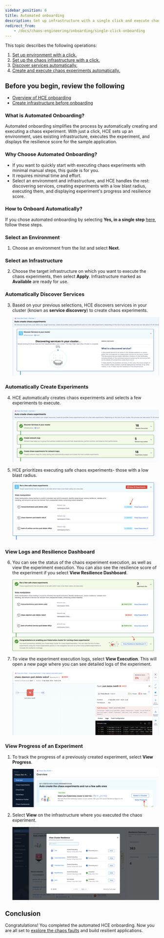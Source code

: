 ```yaml
---
sidebar_position: 6
title: Automated onboarding
description: Set up infrastructure with a single click and execute chaos experiments.
redirect_from:
    - /docs/chaos-engineering/onboarding/single-click-onboarding
---
```


This topic describes the following operations:

1. [Set up environment with a click.](/docs/chaos-engineering/getting-started/onboarding/automated-onboarding#select-an-environment)
2. [Set up the chaos infrastructure with a click.](/docs/chaos-engineering/getting-started/onboarding/automated-onboarding#select-an-infrastructure)
3. [Discover services automatically.](/docs/chaos-engineering/getting-started/onboarding/automated-onboarding#automatically-discover-services)
3. [Create and execute chaos experiments automatically.](/docs/chaos-engineering/getting-started/onboarding/automated-onboarding#automatically-create-experiments)

## Before you begin, review the following

* [Overview of HCE onboarding](/docs/chaos-engineering/getting-started/onboarding/onboarding#prerequisites-to-automated-and-guided-onboarding)
* [Create infrastructure before onboarding](/docs/chaos-engineering/getting-started/onboarding/onboarding#steps-to-create-an-infrastructure-for-onboarding)

### What is Automated Onboarding?

Automated onboarding simplifies the process by automatically creating and executing a chaos experiment. With just a click, HCE sets up an environment, uses existing infrastructure, executes the experiment, and displays the resilience score for the sample application.

### Why Choose Automated Onboarding?
- If you want to quickly start with executing chaos experiments with minimal manual steps, this guide is for you.
- It requires minimal time and effort.
- Select an environment and infrastructure, and HCE handles the rest: discovering services, creating experiments with a low blast radius, executing them, and displaying experiment's progress and resilience score.

### How to Onboard Automatically?

If you chose automated onboarding by selecting **Yes, in a single step** [here](/docs/chaos-engineering/getting-started/onboarding/onboarding#onboarding), follow these steps.

### Select an Environment

1. Choose an environment from the list and select **Next**.

### Select an Infrastructure

2. Choose the target infrastructure on which you want to execute the chaos experiments, then select **Apply**. Infrastructure marked as **Available** are ready for use.

### Automatically Discover Services

3. Based on your previous selections, HCE discovers services in your cluster (known as **service discovery**) to create chaos experiments.

    ![service discovery](./static/automated/service-discovery-4.png)

### Automatically Create Experiments

4. HCE automatically creates chaos experiments and selects a few experiments to execute.

    ![create experiment](./static/automated/create-exp-5.png)

5. HCE prioritizes executing safe chaos experiments- those with a low blast radius.

    ![execute experiment](./static/automated/exec-exp-6.png)

### View Logs and Resilience Dashboard

6. You can see the status of the chaos experiment execution, as well as view the experiment execution. You can also see the resilience score of the experiment if you select **View Resilience Dashboard**.

    ![experiment status](./static/automated/exp-status-7.png)

7. To view the experiment execution logs, select **View Execution**. This will open a new page where you can see detailed logs of the experiment.

    ![error log](./static/automated/error-log-8.png)

### View Progress of an Experiment

1. To track the progress of a previously created experiment, select **View Progress**.

    ![view progress](./static/automated/view-progress-9.png)

2. Select **View** on the infrastructure where you executed the chaos experiment.

    ![cluster view](./static/automated/cluster-view-10.png)

## Conclusion
Congratulations! You completed the automated HCE onboarding. Now you are all set to [explore the chaos faults](/docs/chaos-engineering/use-harness-ce/chaos-faults/) and build resilient applications.
